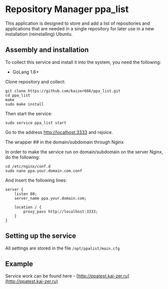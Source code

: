 # Repository Manager ppa_list

This application is designed to store and add a list of repositories and applications that are needed in a single repository for later use in a new installation (reinstalling) Ubuntu.

## Assembly and installation

To collect this service and install it into the system, you need the following:

* GoLang 1.6+

Clone repository and collect:

```
git clone https://github.com/kaizer666/ppa_list.git
cd ppa_list
make
sudo make install
```

Then start the service:

```
sudo service ppa_list start
```

Go to the address [http://localhost:3333](http://localhost:3333) and rejoice.

The wrapper ## in the domain/subdomain through Nginx

In order to make the service run on domain/subdomain on the server Nginx, do the following:

```
cd /etc/nginx/conf.d
sudo nano ppa.your.domain.com.conf
```

And insert the following lines:

```
server {
    listen 80;
    server_name ppa.your.domain.com;

    location / {
        proxy_pass http://localhost:3333;
    }
}
```

## Setting up the service

All settings are stored in the file `/opt/ppalist/main.cfg`

## Example

Service work can be found here - [http://ppatest.kai-zer.ru](http://ppatest.kai-zer.ru)